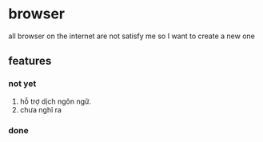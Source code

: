 # browser
all browser on the internet are not satisfy me so I want to create a new one

## features

### not yet
1. hỗ trợ dịch ngôn ngữ.
2. chưa nghĩ ra

### done
